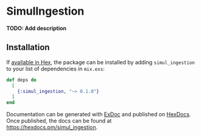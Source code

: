 # SimulIngestion

**TODO: Add description**

## Installation

If [available in Hex](https://hex.pm/docs/publish), the package can be installed
by adding `simul_ingestion` to your list of dependencies in `mix.exs`:

```elixir
def deps do
  [
    {:simul_ingestion, "~> 0.1.0"}
  ]
end
```

Documentation can be generated with [ExDoc](https://github.com/elixir-lang/ex_doc)
and published on [HexDocs](https://hexdocs.pm). Once published, the docs can
be found at <https://hexdocs.pm/simul_ingestion>.

